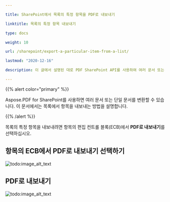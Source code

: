 ```yaml
---

title: SharePoint에서 목록의 특정 항목을 PDF로 내보내기

linktitle: 목록의 특정 항목 내보내기

type: docs

weight: 10

url: /sharepoint/export-a-particular-item-from-a-list/

lastmod: "2020-12-16"

description: 이 글에서 설명된 대로 PDF SharePoint API를 사용하여 여러 문서 또는 단일 문서를 PDF로 변환할 수 있습니다.

---
```




{{% alert color="primary" %}}



Aspose.PDF for SharePoint를 사용하면 여러 문서 또는 단일 문서를 변환할 수 있습니다. 이 문서에서는 목록에서 항목을 내보내는 방법을 설명합니다.



{{% /alert %}}



목록의 특정 항목을 내보내려면 항목의 편집 컨트롤 블록(ECB)에서 **PDF로 내보내기**를 선택하십시오.



## **항목의 ECB에서 PDF로 내보내기 선택하기**



![todo:image_alt_text](export-a-particular-item-from-a-list_1.png)







## **PDF로 내보내기**



![todo:image_alt_text](export-a-particular-item-from-a-list_2.png)